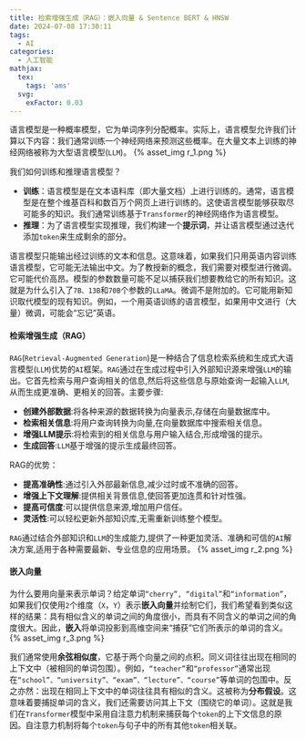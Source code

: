 ```yaml
---
title: 检索增强生成（RAG）：嵌入向量 & Sentence BERT & HNSW
date: 2024-07-08 17:30:11
tags:
  - AI
categories:
  - 人工智能
mathjax:
  tex:
    tags: 'ams'
  svg:
    exFactor: 0.03
---
```


语言模型是一种概率模型，它为单词序列分配概率。实际上，语言模型允许我们计算以下内容：我们通常训练一个神经网络来预测这些概率。在大量文本上训练的神经网络被称为大型语言模型(`LLM`)。
{% asset_img r_1.png %}
<!-- more -->

我们如何训练和推理语言模型？
- **训练**：语言模型是在文本语料库（即大量文档）上进行训练的。通常，语言模型是在整个维基百科和数百万个网页上进行训练的。这使语言模型能够获取尽可能多的知识。我们通常训练基于`Transformer`的神经网络作为语言模型。
- **推理**：为了语言模型实现推理，我们构建一个**提示词**，并让语言模型通过迭代添加`token`来生成剩余的部分。

语言模型只能输出经过训练的文本和信息。这意味着，如果我们只用英语内容训练语言模型，它可能无法输出中文。为了教授新的概念，我们需要对模型进行微调。它可能代价高昂。模型的参数数量可能不足以捕获我们想要教给它的所有知识。这就是为什么引入了`7B、13B`和`70B`个参数的`LLaMA`。微调不是附加的。它可能用新知识取代模型的现有知识。例如，一个用英语训练的语言模型，如果用中文进行（大量）微调，可能会“忘记”英语。

#### 检索增强生成（RAG）

`RAG`(`Retrieval-Augmented Generation`)是一种结合了信息检索系统和生成式大语言模型(`LLM`)优势的`AI`框架。`RAG`通过在生成过程中引入外部知识源来增强`LLM`的输出。它首先检索与用户查询相关的信息,然后将这些信息与原始查询一起输入`LLM`,从而生成更准确、更相关的回答。主要步骤:
- **创建外部数据**:将各种来源的数据转换为向量表示,存储在向量数据库中。
- **检索相关信息**:将用户查询转换为向量,在向量数据库中搜索相关信息。
- **增强LLM提示**:将检索到的相关信息与用户输入结合,形成增强的提示。
- **生成回答**:`LLM`基于增强的提示生成最终回答。

RAG的优势：
- **提高准确性**:通过引入外部最新信息,减少过时或不准确的回答。
- **增强上下文理解**:提供相关背景信息,使回答更加连贯和针对性强。
- **提高可信度**:可以提供信息来源,增加用户信任。
- **灵活性**:可以轻松更新外部知识库,无需重新训练整个模型。

`RAG`通过结合外部知识和`LLM`的生成能力,提供了一种更加灵活、准确和可信的`AI`解决方案,适用于各种需要最新、专业信息的应用场景。
{% asset_img r_2.png %}

#### 嵌入向量

为什么要用向量来表示单词？给定单词`“cherry”, “digital”`和`“information”`，如果我们仅使用`2`个维度（`X`，`Y`）表示**嵌入向量**并绘制它们，我们希望看到类似这样的结果：具有相似含义的单词之间的角度很小，而具有不同含义的单词之间的角度很大。因此，**嵌入**将单词投影到高维空间来“捕获”它们所表示的单词的含义。
{% asset_img r_3.png %}

我们通常使用**余弦相似度**，它基于两个向量之间的点积。同义词往往出现在相同的上下文中（被相同的单词包围）。例如，`“teacher”`和`“professor”`通常出现在`“school”、“university”、“exam”、“lecture”、“course”`等单词的包围中。反之亦然：出现在相同上下文中的单词往往具有相似的含义。这被称为**分布假设**。这意味着要捕捉单词的含义，我们还需要访问其上下文（围绕它的单词）。这就是我们在`Transformer`模型中采用自注意力机制来捕获每个`token`的上下文信息的原因。自注意力机制将每个`token`与句子中的所有其他`token`相关联。